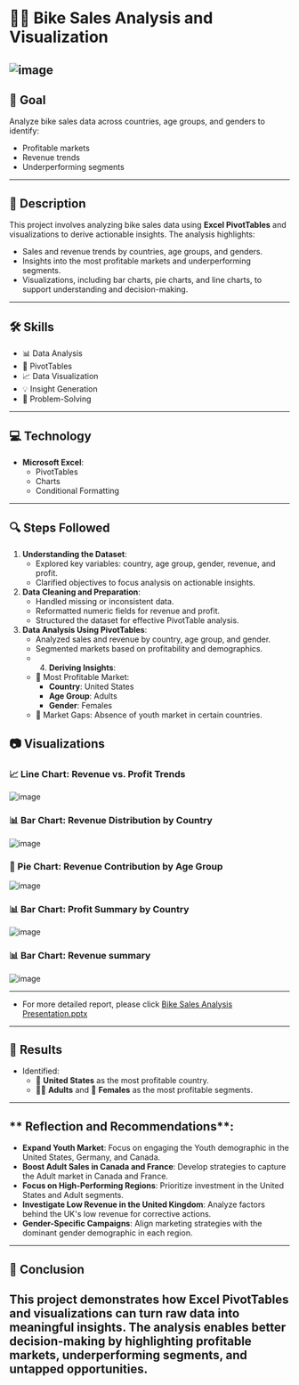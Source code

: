# 🚴‍♂️ Bike Sales Analysis and Visualization
![image](https://github.com/user-attachments/assets/203865ca-ae6b-4377-bb83-99ff95582995)
---
## 🎯 **Goal**
Analyze bike sales data across countries, age groups, and genders to identify:
- Profitable markets
- Revenue trends
- Underperforming segments
---
## 📝 **Description**
This project involves analyzing bike sales data using **Excel PivotTables** and visualizations to derive actionable insights. The analysis highlights:
- Sales and revenue trends by countries, age groups, and genders.
- Insights into the most profitable markets and underperforming segments.
- Visualizations, including bar charts, pie charts, and line charts, to support understanding and decision-making.
---
## 🛠️ **Skills**
- 📊 Data Analysis
- 🔄 PivotTables
- 📈 Data Visualization
- 💡 Insight Generation
- 🧩 Problem-Solving
---
## 💻 **Technology**
- **Microsoft Excel**:
  - PivotTables
  - Charts
  - Conditional Formatting
---
## 🔍 **Steps Followed**
1. **Understanding the Dataset**:
   - Explored key variables: country, age group, gender, revenue, and profit.
   - Clarified objectives to focus analysis on actionable insights.
2. **Data Cleaning and Preparation**:
   - Handled missing or inconsistent data.
   - Reformatted numeric fields for revenue and profit.
   - Structured the dataset for effective PivotTable analysis.
3. **Data Analysis Using PivotTables**:
   - Analyzed sales and revenue by country, age group, and gender.
   - Segmented markets based on profitability and demographics.
   - 4. **Deriving Insights**:
   - 🌟 Most Profitable Market:
     - **Country**: United States
     - **Age Group**: Adults
     - **Gender**: Females
   - 🚫 Market Gaps: Absence of youth market in certain countries.

## 📷 **Visualizations**
### 📈 Line Chart: Revenue vs. Profit Trends
![image](https://github.com/user-attachments/assets/798253fb-f658-4414-94a5-b54655bcba76)
### 📊 Bar Chart: Revenue Distribution by Country
![image](https://github.com/user-attachments/assets/39b2cbc2-38d2-4f28-89c3-40a4112cce29)
### 🥧 Pie Chart: Revenue Contribution by Age Group
![image](https://github.com/user-attachments/assets/5ca09931-d7c4-47b6-a009-fe923f343386)
### 📊 Bar Chart: Profit Summary by Country
![image](https://github.com/user-attachments/assets/8c9667b6-94a9-4770-9448-c00618be807e)
### 📊 Bar Chart: Revenue summary
![image](https://github.com/user-attachments/assets/45fb922b-52ed-4544-824e-ca63ca37f455)

---
- For more detailed report, please click [Bike Sales Analysis Presentation.pptx](https://github.com/DataBySwapna/Bike-Sales-Analysis-and-Visualization/blob/main/Bike_Sales_Analysis_Presentation.pptx.)
---
## 🚀 **Results**
- Identified:
  - 🌟 **United States** as the most profitable country.
  - 🧑‍🦳 **Adults** and 👩 **Females** as the most profitable segments.
---
## ** Reflection and Recommendations**: 
  - **Expand Youth Market**: Focus on engaging the Youth demographic in the United States, Germany, and Canada.  
  - **Boost Adult Sales in Canada and France**: Develop strategies to capture the Adult market in Canada and France.  
  - **Focus on High-Performing Regions**: Prioritize investment in the United States and Adult segments.  
  - **Investigate Low Revenue in the United Kingdom**: Analyze factors behind the UK's low revenue for corrective actions.
  - **Gender-Specific Campaigns**: Align marketing strategies with the dominant gender demographic in each region.
---
## 📌 **Conclusion**
This project demonstrates how **Excel PivotTables** and visualizations can turn raw data into meaningful insights. The analysis enables better decision-making by highlighting profitable markets, underperforming segments, and untapped opportunities.
---
